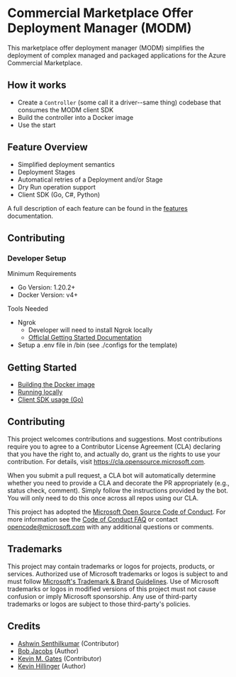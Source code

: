 # Commercial Marketplace Offer Deployment Manager (MODM)

This marketplace offer deployment manager (MODM) simplifies the deployment of complex managed and packaged applications for the Azure Commercial Marketplace.


## How it works

- Create a `Controller` (some call it a driver--same thing) codebase that consumes the MODM client SDK
- Build the controller into a Docker image
- Use the start

## Feature Overview

- Simplified deployment semantics
- Deployment Stages
- Automatical retries of a Deployment and/or Stage
- Dry Run operation support
- Client SDK (Go, C#, Python)

A full description of each feature can be found in the [features](./docs/features.md) documentation.

## Contributing

### Developer Setup

Minimum Requirements
* Go Version: 1.20.2+
* Docker Version: v4+

Tools Needed
* Ngrok
  * Developer will need to install Ngrok locally
  * [Officlal Getting Started Documentation](https://ngrok.com/docs/using-ngrok-with/go/)
* Setup a .env file in /bin (see ./configs for the template)

## Getting Started

- [Building the Docker image](./docs/docker-image.md)
- [Running locally](./docs/run-locally.md)
- [Client SDK usage (Go)](./docs/sdk-usage-go.md)

## Contributing

This project welcomes contributions and suggestions.  Most contributions require you to agree to a
Contributor License Agreement (CLA) declaring that you have the right to, and actually do, grant us
the rights to use your contribution. For details, visit https://cla.opensource.microsoft.com.

When you submit a pull request, a CLA bot will automatically determine whether you need to provide
a CLA and decorate the PR appropriately (e.g., status check, comment). Simply follow the instructions
provided by the bot. You will only need to do this once across all repos using our CLA.

This project has adopted the [Microsoft Open Source Code of Conduct](https://opensource.microsoft.com/codeofconduct/).
For more information see the [Code of Conduct FAQ](https://opensource.microsoft.com/codeofconduct/faq/) or
contact [opencode@microsoft.com](mailto:opencode@microsoft.com) with any additional questions or comments.

## Trademarks

This project may contain trademarks or logos for projects, products, or services. Authorized use of Microsoft 
trademarks or logos is subject to and must follow 
[Microsoft's Trademark & Brand Guidelines](https://www.microsoft.com/en-us/legal/intellectualproperty/trademarks/usage/general).
Use of Microsoft trademarks or logos in modified versions of this project must not cause confusion or imply Microsoft sponsorship.
Any use of third-party trademarks or logos are subject to those third-party's policies.

## Credits

- [Ashwin Senthilkumar](https://github.com/ashsenth) (Contributor)
- [Bob Jacobs](https://github.com/bobjac) (Author)
- [Kevin M. Gates](https://github.com/kevinmgates) (Contributor)
- [Kevin Hillinger](https://github.com/kevinhillinger) (Author)